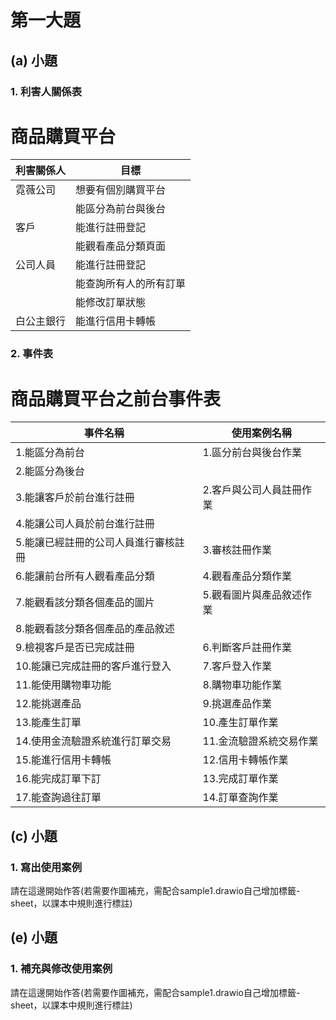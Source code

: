 # 第一大題 
## (a) 小題
### 1. 利害人關係表
# 商品購買平台
| 利害關係人 | 目標 |
| --------- | --------------- |
| 霓薇公司 | 想要有個別購買平台 |
|  | 能區分為前台與後台 |
| 客戶 | 能進行註冊登記 |
|  | 能觀看產品分類頁面 |
| 公司人員 | 能進行註冊登記 |
|  | 能查詢所有人的所有訂單 |
|  | 能修改訂單狀態 |
| 白公主銀行 | 能進行信用卡轉帳 |

### 2. 事件表
# 商品購買平台之前台事件表
| 事件名稱 | 使用案例名稱 |
| ------------------------- | ----------------- |
| 1.能區分為前台 | 1.區分前台與後台作業 |
| 2.能區分為後台 |  |
| 3.能讓客戶於前台進行註冊 | 2.客戶與公司人員註冊作業 |
| 4.能讓公司人員於前台進行註冊 |  |
| 5.能讓已經註冊的公司人員進行審核註冊 | 3.審核註冊作業 |
| 6.能讓前台所有人觀看產品分類 | 4.觀看產品分類作業 |
| 7.能觀看該分類各個產品的圖片 | 5.觀看圖片與產品敘述作業 |
| 8.能觀看該分類各個產品的產品敘述 |  |
| 9.檢視客戶是否已完成註冊 | 6.判斷客戶註冊作業 |
| 10.能讓已完成註冊的客戶進行登入 | 7.客戶登入作業 |
| 11.能使用購物車功能 | 8.購物車功能作業 |
| 12.能挑選產品 | 9.挑選產品作業 |
| 13.能產生訂單 | 10.產生訂單作業 |
| 14.使用金流驗證系統進行訂單交易 | 11.金流驗證系統交易作業 |
| 15.能進行信用卡轉帳 | 12.信用卡轉帳作業 |
| 16.能完成訂單下訂 | 13.完成訂單作業 |
| 17.能查詢過往訂單 | 14.訂單查詢作業 |

## (c) 小題
### 1. 寫出使用案例
請在這邊開始作答(若需要作圖補充，需配合sample1.drawio自己增加標籤-sheet，以課本中規則進行標註)


## (e) 小題
### 1. 補充與修改使用案例
請在這邊開始作答(若需要作圖補充，需配合sample1.drawio自己增加標籤-sheet，以課本中規則進行標註)